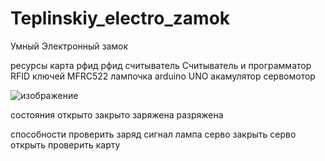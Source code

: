 # Teplinskiy_electro_zamok
Умный Электронный замок 


ресурсы
карта рфид
рфид считыватель  Считыватель и программатор RFID ключей MFRC522
лампочка
arduino UNO
акамулятор
сервомотор

![изображение](https://github.com/user-attachments/assets/d722a3ed-3f78-4dc9-87af-8fe093995aaa)



состояния
открыто
закрыто
заряжена
разряжена

способности
проверить заряд
сигнал
лампа
серво закрыть 
серво открыть
проверить карту



